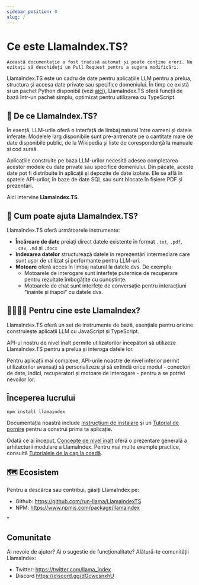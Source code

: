 ```yaml
---
sidebar_position: 0
slug: /
---
```


# Ce este LlamaIndex.TS?

`Această documentație a fost tradusă automat și poate conține erori. Nu ezitați să deschideți un Pull Request pentru a sugera modificări.`

LlamaIndex.TS este un cadru de date pentru aplicațiile LLM pentru a prelua, structura și accesa date private sau specifice domeniului. În timp ce există și un pachet Python disponibil (vezi [aici](https://docs.llamaindex.ai/en/stable/)), LlamaIndex.TS oferă funcții de bază într-un pachet simplu, optimizat pentru utilizarea cu TypeScript.

## 🚀 De ce LlamaIndex.TS?

În esență, LLM-urile oferă o interfață de limbaj natural între oameni și datele inferate. Modelele larg disponibile sunt pre-antrenate pe o cantitate mare de date disponibile public, de la Wikipedia și liste de corespondență la manuale și cod sursă.

Aplicațiile construite pe baza LLM-urilor necesită adesea completarea acestor modele cu date private sau specifice domeniului. Din păcate, aceste date pot fi distribuite în aplicații și depozite de date izolate. Ele se află în spatele API-urilor, în baze de date SQL sau sunt blocate în fișiere PDF și prezentări.

Aici intervine **LlamaIndex.TS**.

## 🦙 Cum poate ajuta LlamaIndex.TS?

LlamaIndex.TS oferă următoarele instrumente:

- **Încărcare de date** preiați direct datele existente în format `.txt`, `.pdf`, `.csv`, `.md` și `.docx`
- **Indexarea datelor** structurează datele în reprezentări intermediare care sunt ușor de utilizat și performante pentru LLM-uri.
- **Motoare** oferă acces în limbaj natural la datele dvs. De exemplu:
  - Motoarele de interogare sunt interfețe puternice de recuperare pentru rezultate îmbogățite cu cunoștințe.
  - Motoarele de chat sunt interfețe de conversație pentru interacțiuni "înainte și înapoi" cu datele dvs.

## 👨‍👩‍👧‍👦 Pentru cine este LlamaIndex?

LlamaIndex.TS oferă un set de instrumente de bază, esențiale pentru oricine construiește aplicații LLM cu JavaScript și TypeScript.

API-ul nostru de nivel înalt permite utilizatorilor începători să utilizeze LlamaIndex.TS pentru a prelua și interoga datele lor.

Pentru aplicații mai complexe, API-urile noastre de nivel inferior permit utilizatorilor avansați să personalizeze și să extindă orice modul - conectori de date, indici, recuperatori și motoare de interogare - pentru a se potrivi nevoilor lor.

## Începerea lucrului

`npm install llamaindex`

Documentația noastră include [Instrucțiuni de instalare](./installation.mdx) și un [Tutorial de pornire](./starter.md) pentru a construi prima ta aplicație.

Odată ce ai început, [Concepte de nivel înalt](./getting_started/concepts.md) oferă o prezentare generală a arhitecturii modulare a LlamaIndex. Pentru mai multe exemple practice, consultă [Tutorialele de la cap la coadă](./end_to_end.md).

## 🗺️ Ecosistem

Pentru a descărca sau contribui, găsiți LlamaIndex pe:

- Github: https://github.com/run-llama/LlamaIndexTS
- NPM: https://www.npmjs.com/package/llamaindex

"

## Comunitate

Ai nevoie de ajutor? Ai o sugestie de funcționalitate? Alătură-te comunității LlamaIndex:

- Twitter: https://twitter.com/llama_index
- Discord https://discord.gg/dGcwcsnxhU
